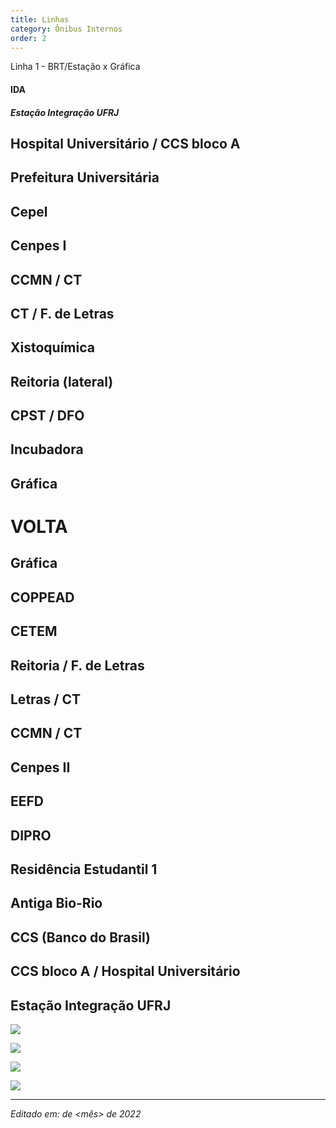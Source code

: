 ```yaml
---
title: Linhas 
category: Ônibus Internos
order: 2
---
```


<body>
 <p>
 Linha 1 - BRT/Estação x Gráfica
<h4>IDA</h4>

<h5>Estação Integração UFRJ</h5>

<h2>Hospital Universitário / CCS bloco A</h2>

<h2>Prefeitura Universitária</h2>

<h2>Cepel</h2>

<h2>Cenpes I</h2>

<h2>CCMN / CT</h2>

<h2>CT / F. de Letras</h2>

<h2>Xistoquímica</h2>

<h2>Reitoria (lateral)</h2>

<h2>CPST / DFO</h2>

<h2>Incubadora</h2>

<h2>Gráfica</h2>

 <h1>VOLTA</h1>

<h2>Gráfica</h2>

<h2>COPPEAD</h2>

<h2>CETEM</h2>

<h2>Reitoria / F. de Letras</h2>

<h2>Letras / CT</h2>

<h2>CCMN / CT</h2>

<h2>Cenpes II</h2>

<h2>EEFD</h2>

<h2>DIPRO</h2>

<h2>Residência Estudantil 1</h2>

<h2>Antiga Bio-Rio</h2>

<h2>CCS (Banco do Brasil)</h2>

<h2>CCS bloco A / Hospital Universitário</h2>

<h2>Estação Integração UFRJ</h2>
 </p>
<img src="https://appassets.mvtdev.com/map/131/l/322/67224889/5969918.webp">
  

<p></p>

<img src= "https://appassets.mvtdev.com/map/131/l/322/67224890/5969923.webp">
  


<p></p>

<img src= "https://appassets.mvtdev.com/map/131/l/322/67224891/5969926.webp">
  

<p></p>

<img src= "https://appassets.mvtdev.com/map/131/l/322/95550830/6449514.webp">
  

</body>

---

*Editado em: <dia> de <mês> de 2022*
